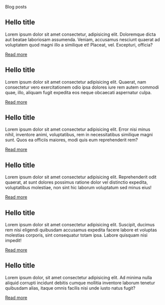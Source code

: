 <!DOCTYPE html>
<html lang="en">
<head>
    <meta charset="UTF-8">
    <meta name="viewport" content="width=device-width, initial-scale=1.0">
    <title>Blog Posts</title>
    <link rel="stylesheet" href="style.css">
</head>
<body>
    <div class="container">
        <div class="title">Blog posts</div>
        <div class="blog-grid">
            <div class="blog-card">
                <h2>Hello title</h2>
                <p>Lorem ipsum dolor sit amet consectetur, adipisicing elit. Doloremque dicta aut beatae laboriosam assumenda. Veniam, accusamus nesciunt quaerat ad voluptatem quod magni illo a similique et! Placeat, vel. Excepturi, officia?</p>
                <a href="#">Read more</a>
            </div>
            <div class="blog-card">
                <h2>Hello title</h2>
                <p>Lorem ipsum dolor sit amet consectetur adipisicing elit. Quaerat, nam consectetur vero exercitationem odio ipsa dolores iure rem autem commodi quae, illo, aliquam fugit expedita eos neque obcaecati aspernatur culpa.</p>
                <a href="#">Read more</a>
            </div>
            <div class="blog-card">
                <h2>Hello title</h2>
                <p>Lorem ipsum dolor sit amet consectetur adipisicing elit. Error nisi minus nihil, inventore animi, voluptatibus, rem in necessitatibus similique magni sunt. Quos ea officiis maiores, modi quis eum reprehenderit rem?</p>
                <a href="#">Read more</a>
            </div>
            <div class="blog-card">
                <h2>Hello title</h2>
                <p>Lorem ipsum dolor sit amet consectetur adipisicing elit. Reprehenderit odit quaerat, at sunt dolores possimus ratione dolor vel distinctio expedita, voluptatibus molestiae, non sint hic laborum voluptatum sed minus eius!</p>
                <a href="#">Read more</a>
            </div>
            <div class="blog-card">
                <h2>Hello title</h2>
                <p>Lorem ipsum dolor sit amet consectetur adipisicing elit. Suscipit, ducimus rem nisi eligendi quibusdam accusamus expedita facere labore et voluptas molestias corporis, sint consequatur totam ipsa. Labore quisquam nisi impedit!</p>
                <a href="#">Read more</a>
            </div>
            <div class="blog-card">
                <h2>Hello title</h2>
                <p>Lorem ipsum dolor, sit amet consectetur adipisicing elit. Ad minima nulla aliquid corrupti incidunt debitis cumque mollitia inventore laborum tenetur quibusdam alias, itaque omnis facilis nisi unde iusto natus fugit?</p>
                <a href="#">Read more</a>
            </div>
        </div>
    </div>
</body>
</html>
